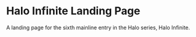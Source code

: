 # Halo Infinite Landing Page

A landing page for the sixth mainline entry in the Halo series, Halo Infinite.